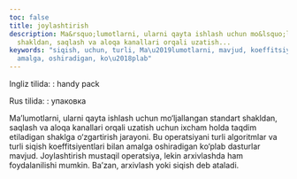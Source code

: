 ```yaml
---
toc: false
title: joylashtirish
description: Ma&rsquo;lumotlarni, ularni qayta ishlash uchun mo&lsquo;ljallangan standart
  shakldan, saqlash va aloqa kanallari orqali uzatish...
keywords: "siqish, uchun, turli, Ma\u2019lumotlarni, mavjud, koeffitsiyentlari, bilan,
  amalga, oshiradigan, ko\u2018plab"
---
```


Ingliz tilida:
:   handy pack

Rus tilida:
:   упаковка

Ma’lumotlarni, ularni qayta ishlash uchun mo‘ljallangan standart shakldan, saqlash va aloqa kanallari orqali uzatish uchun ixcham holda taqdim etiladigan shaklga o‘zgartirish jarayoni. Bu operatsiyani turli algoritmlar va turli siqish koeffitsiyentlari bilan amalga oshiradigan ko‘plab dasturlar mavjud. Joylashtirish mustaqil operatsiya, lekin arxivlashda ham foydalanilishi mumkin. Ba’zan, arxivlash yoki siqish deb ataladi.
